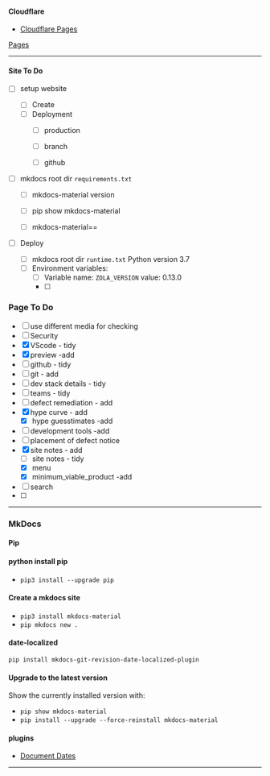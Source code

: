 

#### Cloudflare 

- [Cloudflare Pages](https://starfallprojects.co.uk/projects/deploy-host-docs/deploy-mkdocs-material-cloudflare/)


[Pages](https://developers.cloudflare.com/pages/platform/preview-deployments/)

---
#### Site To Do
  - [ ] setup website
      - [ ] Create
      - [ ] Deployment
          - [ ] production
          - [ ] branch
          - [ ] github


  - [ ] mkdocs root dir `requirements.txt` 

      - [ ] mkdocs-material version  
    
      - [ ] pip show mkdocs-material  

      - [ ] mkdocs-material==<mkdocs-material version>


  - [ ] Deploy
    - [ ] mkdocs root dir `runtime.txt` Python version 3.7  
    - [ ] Environment variables:  
         - [ ] Variable name: `ZOLA_VERSION` value: 0.13.0
         - [ ] 
### Page To Do

- [ ] use different media for checking
- [ ] Security
- [x] VScode - tidy
- [x] preview -add
- [ ] github - tidy
- [ ] git - add
- [ ] dev stack details - tidy
- [ ] teams - tidy
- [ ] defect remediation - add
- [x] hype curve - add
    - [x] hype guesstimates -add
- [ ] development tools -add
- [ ] placement of defect notice
- [x] site notes - add
    - [ ] site notes - tidy
    - [x]  menu
    - [x] minimum_viable_product -add
- [ ] search
- [ ] 

---

### MkDocs

#### Pip

#### python install pip

- `pip3 install --upgrade pip`

#### Create a mkdocs site

  -  `pip3 install mkdocs-material`
  -  `pip mkdocs new .`  

#### date-localized

`pip install mkdocs-git-revision-date-localized-plugin`

#### Upgrade to the latest version 

Show the currently installed version with:

-  `pip show mkdocs-material`
-  `pip install --upgrade --force-reinstall mkdocs-material`

#### plugins

- [Document Dates](https://squidfunk.github.io/mkdocs-material/setup/adding-a-git-repository/#document-dates)

---
